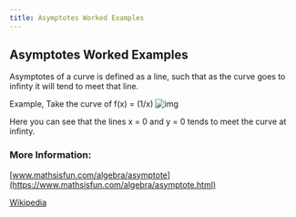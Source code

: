 ```yaml
---
title: Asymptotes Worked Examples
---
```

## Asymptotes Worked Examples

Asymptotes of a curve is defined as a line, such that as the curve goes to infinty it will tend to meet that line.

Example,
Take the curve of f(x) = (1/x)
![img](https://qph.fs.quoracdn.net/main-qimg-c5be56e1b5d297b9995615a47707f52b.webp)

Here you can see that the lines x = 0 and y = 0 tends to meet the curve at infinty.

### More Information:
[www.mathsisfun.com/algebra/asymptote](https://www.mathsisfun.com/algebra/asymptote.html)

[Wikipedia](https://en.wikipedia.org/wiki/Asymptote)
